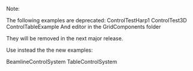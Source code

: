 Note:

The following examples are deprecated:
ControlTestHarp1
ControlTest3D
ControlTableExample
And editor in the GridComponents folder

They will be removed in the next major release.

Use instead the the new examples:

BeamlineControlSystem
TableControlSystem